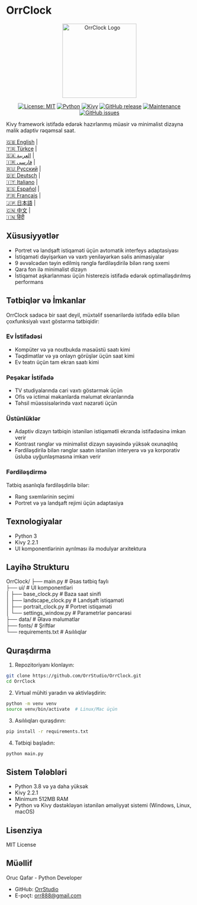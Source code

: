 # OrrClock

<div align="center">
  <img src="https://github.com/user-attachments/assets/83289c8e-472e-44d9-8bc7-eb27bec46763" alt="OrrClock Logo" width="200"/>
</div>

<div align="center">
  
[![License: MIT](https://img.shields.io/badge/License-MIT-yellow.svg)](https://opensource.org/licenses/MIT)
[![Python](https://img.shields.io/badge/Python-3.8%2B-blue)](https://www.python.org/)
[![Kivy](https://img.shields.io/badge/Kivy-2.2.1-brightgreen)](https://kivy.org/)
[![GitHub release](https://img.shields.io/badge/Release-v1.0.0-blue)](https://github.com/OrrStudio/OrrClock/releases)
[![Maintenance](https://img.shields.io/badge/Maintained%3F-yes-green.svg)](https://github.com/OrrStudio/OrrClock/graphs/commit-activity)
[![GitHub issues](https://img.shields.io/github/issues/OrrStudio/OrrClock)](https://github.com/OrrStudio/OrrClock/issues)

</div>

Kivy framework istifadə edərək hazırlanmış müasir və minimalist dizayna malik adaptiv rəqəmsal saat.

[🇬🇧 English](../README.md) |  
[🇹🇷 Türkçe](README.tr.md) |  
[🇸🇦 العربية](README.ar.md) |  
[🇮🇷 فارسی](README.fa.md) |  
[🇷🇺 Русский](README.ru.md) |  
[🇩🇪 Deutsch](README.de.md) |  
[🇮🇹 Italiano](README.it.md) |  
[🇪🇸 Español](README.es.md) |  
[🇫🇷 Français](README.fr.md) |  
[🇯🇵 日本語](README.ja.md) |  
[🇨🇳 中文](README.zh.md) |  
[🇮🇳 हिंदी](README.hi.md)

## Xüsusiyyətlər

- Portret və landşaft istiqaməti üçün avtomatik interfeys adaptasiyası
- İstiqaməti dəyişərkən və vaxtı yeniləyərkən səlis animasiyalar
- 9 əvvəlcədən təyin edilmiş rənglə fərdiləşdirilə bilən rəng sxemi
- Qara fon ilə minimalist dizayn
- İstiqamət aşkarlanması üçün histerezis istifadə edərək optimallaşdırılmış performans

## Tətbiqlər və İmkanlar

OrrClock sadəcə bir saat deyil, müxtəlif ssenarilərdə istifadə edilə bilən çoxfunksiyalı vaxt göstərmə tətbiqidir:

### Ev İstifadəsi
- Kompüter və ya noutbukda masaüstü saatı kimi
- Təqdimatlar və ya onlayn görüşlər üçün saat kimi
- Ev teatrı üçün tam ekran saatı kimi

### Peşəkar İstifadə
- TV studiyalarında cari vaxtı göstərmək üçün
- Ofis və ictimai məkanlarda məlumat ekranlarında
- Təhsil müəssisələrində vaxt nəzarəti üçün

### Üstünlüklər
- Adaptiv dizayn tətbiqin istənilən istiqamətli ekranda istifadəsinə imkan verir
- Kontrast rənglər və minimalist dizayn sayəsində yüksək oxunaqlılıq
- Fərdiləşdirilə bilən rənglər saatın istənilən interyerə və ya korporativ üsluba uyğunlaşmasına imkan verir

### Fərdiləşdirmə
Tətbiq asanlıqla fərdiləşdirilə bilər:
- Rəng sxemlərinin seçimi
- Portret və ya landşaft rejimi üçün adaptasiya

## Texnologiyalar

- Python 3
- Kivy 2.2.1
- UI komponentlərinin ayrılması ilə modulyar arxitektura

## Layihə Strukturu

OrrClock/
├── main.py                 # Əsas tətbiq faylı  
├── ui/                     # UI komponentləri  
│   ├── base_clock.py       # Baza saat sinifi  
│   ├── landscape_clock.py  # Landşaft istiqaməti  
│   ├── portrait_clock.py   # Portret istiqaməti  
│   └── settings_window.py  # Parametrlər pəncərəsi  
├── data/                   # Əlavə məlumatlar  
├── fonts/                  # Şriftlər  
└── requirements.txt        # Asılılıqlar  

## Quraşdırma

1. Repozitoriyanı klonlayın:
```bash
git clone https://github.com/OrrStudio/OrrClock.git
cd OrrClock
```

2. Virtual mühiti yaradın və aktivləşdirin:
```bash
python -m venv venv
source venv/bin/activate  # Linux/Mac üçün
```

3. Asılılıqları quraşdırın:
```bash
pip install -r requirements.txt
```

4. Tətbiqi başladın:
```bash
python main.py
```

## Sistem Tələbləri

- Python 3.8 və ya daha yüksək
- Kivy 2.2.1
- Minimum 512MB RAM
- Python və Kivy dəstəkləyən istənilən əməliyyat sistemi (Windows, Linux, macOS)

## Lisenziya

MIT License

## Müəllif

Oruc Qafar - Python Developer
- GitHub: [OrrStudio](https://github.com/OrrStudio)
- E-poçt: orr888@gmail.com
